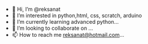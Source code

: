 - 👋 Hi, I’m @reksanat
- 👀 I’m interested in python,html, css, scratch, arduino
- 🌱 I’m currently learning advanced python...
- 💞️ I’m looking to collaborate on ...
- 📫 How to reach me reksanat@hotmail.com...

<!---
reksanat/reksanat is a ✨ special ✨ repository because its `README.md` (this file) appears on your GitHub profile.
You can click the Preview link to take a look at your changes.
--->
